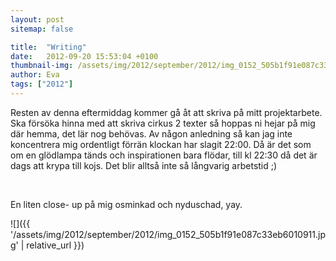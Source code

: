 ```yaml
---
layout: post
sitemap: false

title:  "Writing"
date:   2012-09-20 15:53:04 +0100
thumbnail-img: /assets/img/2012/september/2012/img_0152_505b1f91e087c33eb6010911.jpg
author: Eva
tags: ["2012"]
---
```


Resten av denna eftermiddag kommer gå åt att skriva på mitt projektarbete. Ska försöka hinna med att skriva cirkus 2 texter så hoppas ni hejar på mig där hemma, det lär nog behövas. Av någon anledning så kan jag inte koncentrera mig ordentligt förrän klockan har slagit 22:00. Då är det som om en glödlampa tänds och inspirationen bara flödar, till kl 22:30 då det är dags att krypa till kojs. Det blir alltså inte så långvarig arbetstid ;)




 










En liten close- up på mig osminkad och nyduschad, yay.

![]({{ '/assets/img/2012/september/2012/img_0152_505b1f91e087c33eb6010911.jpg'  | relative_url }})

